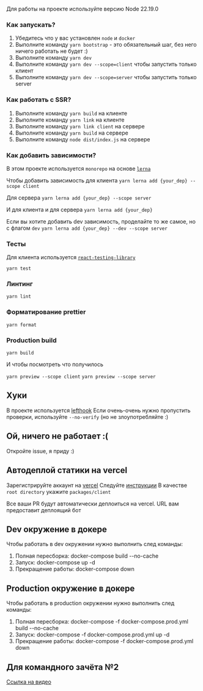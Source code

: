 Для работы на проекте используйте версию Node 22.19.0

### Как запускать?

1. Убедитесь что у вас установлен `node` и `docker`
2. Выполните команду `yarn bootstrap` - это обязательный шаг, без него ничего работать не будет :)
3. Выполните команду `yarn dev`
3. Выполните команду `yarn dev --scope=client` чтобы запустить только клиент
4. Выполните команду `yarn dev --scope=server` чтобы запустить только server

### Как работать с SSR?
1. Выполните команду `yarn build` на клиенте
2. Выполните команду `yarn link` на клиенте
3. Выполните команду `yarn link client` на сервере
4. Выполните команду `yarn build` на сервере
5. Выполните команду `node dist/index.js` на сервере

### Как добавить зависимости?
В этом проекте используется `monorepo` на основе [`lerna`](https://github.com/lerna/lerna)

Чтобы добавить зависимость для клиента 
```yarn lerna add {your_dep} --scope client```

Для сервера
```yarn lerna add {your_dep} --scope server```

И для клиента и для сервера
```yarn lerna add {your_dep}```


Если вы хотите добавить dev зависимость, проделайте то же самое, но с флагом `dev`
```yarn lerna add {your_dep} --dev --scope server```


### Тесты

Для клиента используется [`react-testing-library`](https://testing-library.com/docs/react-testing-library/intro/)

```yarn test```

### Линтинг

```yarn lint```

### Форматирование prettier

```yarn format```

### Production build

```yarn build```

И чтобы посмотреть что получилось


`yarn preview --scope client`
`yarn preview --scope server`

## Хуки
В проекте используется [lefthook](https://github.com/evilmartians/lefthook)
Если очень-очень нужно пропустить проверки, используйте `--no-verify` (но не злоупотребляйте :)

## Ой, ничего не работает :(

Откройте issue, я приду :)

## Автодеплой статики на vercel
Зарегистрируйте аккаунт на [vercel](https://vercel.com/)
Следуйте [инструкции](https://vitejs.dev/guide/static-deploy.html#vercel-for-git)
В качестве `root directory` укажите `packages/client`

Все ваши PR будут автоматически деплоиться на vercel. URL вам предоставит деплоящий бот

## Dev окружение в докере
 Чтобы работать в dev окружении нужно выполнить след команды:
 1. Полная пересборка: docker-compose build --no-cache
 2. Запуск: docker-compose up -d
 3. Прекращение работы: docker-compose down

## Production окружение в докере
 Чтобы работать в production окружении нужно выполнить след команды:
 1. Полная пересборка: docker-compose -f docker-compose.prod.yml build --no-cache
 2. Запуск: docker-compose -f docker-compose.prod.yml up -d
 3. Прекращение работы: docker-compose -f docker-compose.prod.yml down

## Для командного зачёта №2

[Ссылка на видео](https://www.loom.com/share/f82f3d9f653546919f1c8d4bed3d7ae7?sid=467f9116-0ba3-4368-a3ee-04345d3bb2e8)
